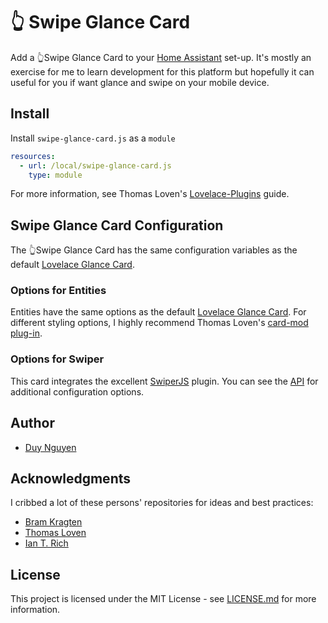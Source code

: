 # :point_up_2: Swipe Glance Card

Add a :point_up_2:Swipe Glance Card to your [Home Assistant](https://www.home-assistant.io/) set-up. It's mostly an exercise for me to learn development for this platform but hopefully it can useful for you if want glance and swipe on your mobile device.

## Install

Install `swipe-glance-card.js` as a `module`

```yaml
resources:
  - url: /local/swipe-glance-card.js
    type: module
```

For more information, see Thomas Loven's [Lovelace-Plugins](https://github.com/thomasloven/hass-config/wiki/Lovelace-Plugins) guide.

## Swipe Glance Card Configuration

The :point_up_2:Swipe Glance Card has the same configuration variables as the default [Lovelace Glance Card](https://www.home-assistant.io/lovelace/glance/#configuration-variables).

### Options for Entities

Entities have the same options as the default [Lovelace Glance Card](https://www.home-assistant.io/lovelace/glance/#options-for-entities). For different styling options, I highly recommend Thomas Loven's [card-mod plug-in](https://github.com/thomasloven/lovelace-card-mod).

### Options for Swiper

This card integrates the excellent [SwiperJS](https://swiperjs.com/) plugin. You can see the [API](https://swiperjs.com/api/) for additional configuration options.

## Author

- [Duy Nguyen](https://www.github.com/dooz127)

## Acknowledgments

I cribbed a lot of these persons' repositories for ideas and best practices:
- [Bram Kragten](https://github.com/bramkragten)
- [Thomas Loven](https://github.com/thomasloven/)
- [Ian T. Rich](https://github.com/iantrich)

## License

This project is licensed under the MIT License - see [LICENSE.md](LICENSE.md) for more information.
